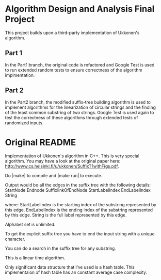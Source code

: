 # Algorithm Design and Analysis Final Project
This project builds upon a third-party implementation of Ukkonen's algorithm.
## Part 1
In the Part1 branch, the original code is refactored and Google Test is used to 
run extended random tests to ensure correctness of the algorithm implmentation.
## Part 2
In the Part2 branch, the modified suffix-tree building algorithm is used to
implement algorithms for the linearization of circular strings and the finding
of the least common substring of two strings. Google Test is used again to
test the correctness of these algorithms through extended tests of randomized
inputs.

# Original README
Implementation of Ukkonen's algorithm in C++.
This is very special algorithm. You may have a look at the original paper here:
http://www.cs.helsinki.fi/u/ukkonen/SuffixT1withFigs.pdf.


Do |make| to compile and |make run| to execute.

Output would be all the edges in the suffix tree with the following details:
StartNode Endnode SuffixlinkOfEndNode StartLabelIndex EndLabelIndex String

where:
StartLabelIndex is the starting index of the substring represented by this edge.
EndLabelIndex is the ending index of the substring represented by this edge.
String is the full label represented by this edge.

Alphabet set is unlimited. 

To get the explicit suffix tree you have to end the input string with a unique
character.

You can do a search in the suffix tree for any substring.

This is a linear time algorithm.

Only significant data structure that I've used is a hash table. This
implementaion of hash table has an constant average case complexity.

